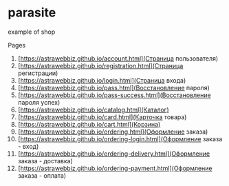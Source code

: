 # parasite
example of shop

Pages
1. [https://astrawebbiz.github.io/account.html](Страница пользователя)
2. [https://astrawebbiz.github.io/registration.html](Страница регистрации)
3. [https://astrawebbiz.github.io/login.html](Страница входа)
4. [https://astrawebbiz.github.io/pass.html](Восстановление пароля)
5. [https://astrawebbiz.github.io/pass-success.html](Восстановление пароля успех)
6. [https://astrawebbiz.github.io/catalog.html](Каталог)
7. [https://astrawebbiz.github.io/card.html](Карточка товара)
8. [https://astrawebbiz.github.io/cart.html](Корзина)
9. [https://astrawebbiz.github.io/ordering.html](Оформление заказа)
10. [https://astrawebbiz.github.io/ordering-login.html](Оформление заказа - вход)
11. [https://astrawebbiz.github.io/ordering-delivery.html](Оформление заказа - доставка)
12. [https://astrawebbiz.github.io/ordering-payment.html](Оформление заказа - оплата)
